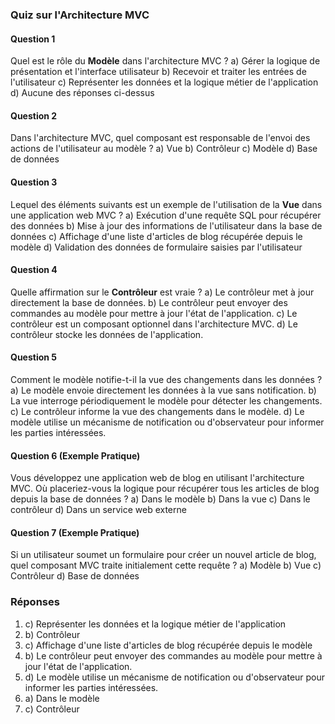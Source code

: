 ### Quiz sur l'Architecture MVC

#### Question 1
Quel est le rôle du **Modèle** dans l'architecture MVC ?
a) Gérer la logique de présentation et l'interface utilisateur
b) Recevoir et traiter les entrées de l'utilisateur
c) Représenter les données et la logique métier de l'application
d) Aucune des réponses ci-dessus

#### Question 2
Dans l'architecture MVC, quel composant est responsable de l'envoi des actions de l'utilisateur au modèle ?
a) Vue
b) Contrôleur
c) Modèle
d) Base de données

#### Question 3
Lequel des éléments suivants est un exemple de l'utilisation de la **Vue** dans une application web MVC ?
a) Exécution d'une requête SQL pour récupérer des données
b) Mise à jour des informations de l'utilisateur dans la base de données
c) Affichage d'une liste d'articles de blog récupérée depuis le modèle
d) Validation des données de formulaire saisies par l'utilisateur

#### Question 4
Quelle affirmation sur le **Contrôleur** est vraie ?
a) Le contrôleur met à jour directement la base de données.
b) Le contrôleur peut envoyer des commandes au modèle pour mettre à jour l'état de l'application.
c) Le contrôleur est un composant optionnel dans l'architecture MVC.
d) Le contrôleur stocke les données de l'application.

#### Question 5
Comment le modèle notifie-t-il la vue des changements dans les données ?
a) Le modèle envoie directement les données à la vue sans notification.
b) La vue interroge périodiquement le modèle pour détecter les changements.
c) Le contrôleur informe la vue des changements dans le modèle.
d) Le modèle utilise un mécanisme de notification ou d'observateur pour informer les parties intéressées.

#### Question 6 (Exemple Pratique)
Vous développez une application web de blog en utilisant l'architecture MVC. Où placeriez-vous la logique pour récupérer tous les articles de blog depuis la base de données ?
a) Dans le modèle
b) Dans la vue
c) Dans le contrôleur
d) Dans un service web externe

#### Question 7 (Exemple Pratique)
Si un utilisateur soumet un formulaire pour créer un nouvel article de blog, quel composant MVC traite initialement cette requête ?
a) Modèle
b) Vue
c) Contrôleur
d) Base de données

### Réponses
1. c) Représenter les données et la logique métier de l'application
2. b) Contrôleur
3. c) Affichage d'une liste d'articles de blog récupérée depuis le modèle
4. b) Le contrôleur peut envoyer des commandes au modèle pour mettre à jour l'état de l'application.
5. d) Le modèle utilise un mécanisme de notification ou d'observateur pour informer les parties intéressées.
6. a) Dans le modèle
7. c) Contrôleur
